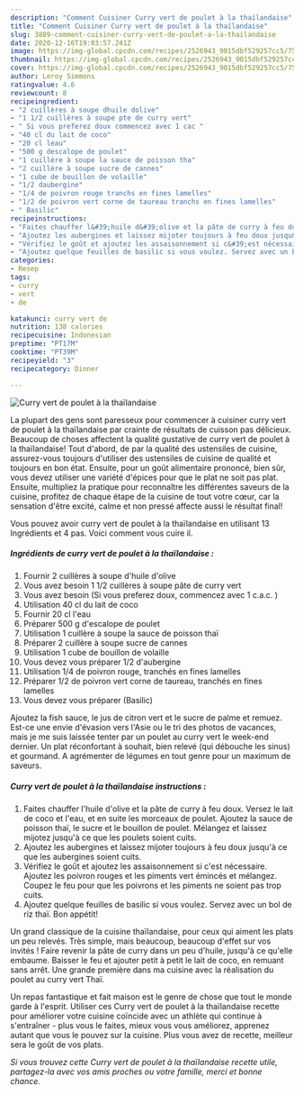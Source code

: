 ```yaml
---
description: "Comment Cuisiner Curry vert de poulet à la thaïlandaise"
title: "Comment Cuisiner Curry vert de poulet à la thaïlandaise"
slug: 3889-comment-cuisiner-curry-vert-de-poulet-a-la-thailandaise
date: 2020-12-16T19:03:57.241Z
image: https://img-global.cpcdn.com/recipes/2526943_9015dbf529257cc5/751x532cq70/curry-vert-de-poulet-a-la-thailandaise-photo-principale-de-la-recette.jpg
thumbnail: https://img-global.cpcdn.com/recipes/2526943_9015dbf529257cc5/751x532cq70/curry-vert-de-poulet-a-la-thailandaise-photo-principale-de-la-recette.jpg
cover: https://img-global.cpcdn.com/recipes/2526943_9015dbf529257cc5/751x532cq70/curry-vert-de-poulet-a-la-thailandaise-photo-principale-de-la-recette.jpg
author: Leroy Simmons
ratingvalue: 4.6
reviewcount: 8
recipeingredient:
- "2 cuillères à soupe dhuile dolive"
- "1 1/2 cuillères à soupe pte de curry vert"
- " Si vous preferez doux commencez avec 1 cac "
- "40 cl du lait de coco"
- "20 cl leau"
- "500 g descalope de poulet"
- "1 cuillère à soupe la sauce de poisson tha"
- "2 cuillère à soupe sucre de cannes"
- "1 cube de bouillon de volaille"
- "1/2 daubergine"
- "1/4 de poivron rouge tranchs en fines lamelles"
- "1/2 de poivron vert corne de taureau tranchs en fines lamelles"
- " Basilic"
recipeinstructions:
- "Faites chauffer l&#39;huile d&#39;olive et la pâte de curry à feu doux. Versez le lait de coco et l&#39;eau, et en suite les morceaux de poulet. Ajoutez la sauce de poisson thaï, le sucre et le bouillon de poulet. Mélangez et laissez mijotez jusqu&#39;à ce que les poulets soient cuits."
- "Ajoutez les aubergines et laissez mijoter toujours à feu doux jusqu&#39;à ce que les aubergines soient cuits."
- "Vérifiez le goût et ajoutez les assaisonnement si c&#39;est nécessaire. Ajoutez les poivron rouges et les piments vert émincés et mélangez. Coupez le feu pour que les poivrons et les piments ne soient pas trop cuits."
- "Ajoutez quelque feuilles de basilic si vous voulez. Servez avec un bol de riz thaï. Bon appétit!"
categories:
- Resep
tags:
- curry
- vert
- de

katakunci: curry vert de 
nutrition: 138 calories
recipecuisine: Indonesian
preptime: "PT17M"
cooktime: "PT39M"
recipeyield: "3"
recipecategory: Dinner

---
```



![Curry vert de poulet à la thaïlandaise](https://img-global.cpcdn.com/recipes/2526943_9015dbf529257cc5/751x532cq70/curry-vert-de-poulet-a-la-thailandaise-photo-principale-de-la-recette.jpg)

La plupart des gens sont paresseux pour commencer à cuisiner curry vert de poulet à la thaïlandaise par crainte de résultats de cuisson pas délicieux. Beaucoup de choses affectent la qualité gustative de curry vert de poulet à la thaïlandaise! Tout d'abord, de par la qualité des ustensiles de cuisine, assurez-vous toujours d'utiliser des ustensiles de cuisine de qualité et toujours en bon état. Ensuite, pour un goût alimentaire prononcé, bien sûr, vous devez utiliser une variété d'épices pour que le plat ne soit pas plat. Ensuite, multipliez la pratique pour reconnaître les différentes saveurs de la cuisine, profitez de chaque étape de la cuisine de tout votre cœur, car la sensation d'être excité, calme et non pressé affecte aussi le résultat final!

<!--inarticleads1-->

Vous pouvez avoir curry vert de poulet à la thaïlandaise en utilisant 13 Ingrédients et 4 pas. Voici comment vous cuire il.

##### Ingrédients de curry vert de poulet à la thaïlandaise :

1. Fournir 2 cuillères à soupe d&#39;huile d&#39;olive
1. Vous avez besoin 1 1/2 cuillères à soupe pâte de curry vert
1. Vous avez besoin  (Si vous preferez doux, commencez avec 1 c.a.c. )
1. Utilisation 40 cl du lait de coco
1. Fournir 20 cl l&#39;eau
1. Préparer 500 g d&#39;escalope de poulet
1. Utilisation 1 cuillère à soupe la sauce de poisson thaï
1. Préparer 2 cuillère à soupe sucre de cannes
1. Utilisation 1 cube de bouillon de volaille
1. Vous devez vous préparer 1/2 d&#39;aubergine
1. Utilisation 1/4 de poivron rouge, tranchés en fines lamelles
1. Préparer 1/2 de poivron vert corne de taureau, tranchés en fines lamelles
1. Vous devez vous préparer  (Basilic)


Ajoutez la fish sauce, le jus de citron vert et le sucre de palme et remuez. Est-ce une envie d&#39;évasion vers l&#39;Asie ou le tri des photos de vacances, mais je me suis laissée tenter par un poulet au curry vert le week-end dernier. Un plat réconfortant à souhait, bien relevé (qui débouche les sinus) et gourmand. A agrémenter de légumes en tout genre pour un maximum de saveurs. 

<!--inarticleads2-->

##### Curry vert de poulet à la thaïlandaise instructions :

1. Faites chauffer l&#39;huile d&#39;olive et la pâte de curry à feu doux. Versez le lait de coco et l&#39;eau, et en suite les morceaux de poulet. Ajoutez la sauce de poisson thaï, le sucre et le bouillon de poulet. Mélangez et laissez mijotez jusqu&#39;à ce que les poulets soient cuits.
1. Ajoutez les aubergines et laissez mijoter toujours à feu doux jusqu&#39;à ce que les aubergines soient cuits.
1. Vérifiez le goût et ajoutez les assaisonnement si c&#39;est nécessaire. Ajoutez les poivron rouges et les piments vert émincés et mélangez. Coupez le feu pour que les poivrons et les piments ne soient pas trop cuits.
1. Ajoutez quelque feuilles de basilic si vous voulez. Servez avec un bol de riz thaï. Bon appétit!


Un grand classique de la cuisine thaïlandaise, pour ceux qui aiment les plats un peu relevés. Très simple, mais beaucoup, beaucoup d&#39;effet sur vos invités ! Faire revenir la pâte de curry dans un peu d&#39;huile, jusqu&#39;à ce qu&#39;elle embaume. Baisser le feu et ajouter petit à petit le lait de coco, en remuant sans arrêt. Une grande première dans ma cuisine avec la réalisation du poulet au curry vert Thaï. 

<!--inarticleads1-->

<p>
Un repas fantastique et fait maison est le genre de chose que tout le monde garde à l'esprit. Utiliser ces Curry vert de poulet à la thaïlandaise recette pour améliorer votre cuisine coïncide avec un athlète qui continue à s'entraîner - plus vous le faites, mieux vous vous améliorez, apprenez autant que vous le pouvez sur la cuisine. Plus vous avez de recette, meilleur sera le goût de vos plats.
</p>

<p>
<i>Si vous trouvez cette Curry vert de poulet à la thaïlandaise recette utile, partagez-la avec vos amis proches ou votre famille, merci et bonne chance.</i>
</p>
